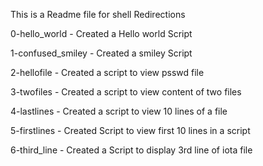 This is a Readme file for shell Redirections

0-hello_world - Created a Hello world Script

1-confused_smiley - Created a smiley Script

2-hellofile - Created a script to view psswd file

3-twofiles - Created a script to view content of two files

4-lastlines - Created a script to view 10 lines of a file

5-firstlines - Created Script to view first 10 lines in a script

6-third_line - Created a Script to display 3rd line of iota file
